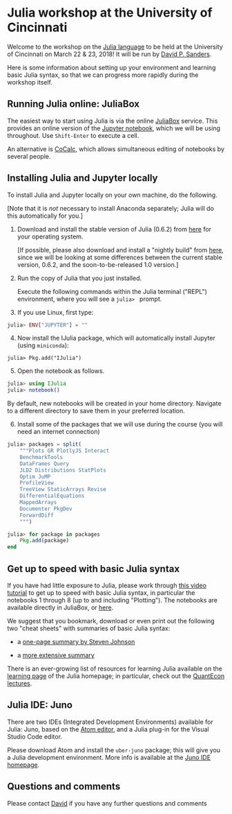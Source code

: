 # Julia workshop at the University of Cincinnati

Welcome to the workshop on the [Julia language](http://www.julialang.org) to be held at the University of Cincinnati on March 22 & 23, 2018! It will be run by [David P. Sanders](http://sistemas.fciencias.unam.mx/~dsanders/).

Here is some information about setting up your environment and learning basic Julia syntax, so that we can progress more rapidly during the workshop itself.

## Running Julia online: JuliaBox
The easiest way to start using Julia is via the online [JuliaBox](http://www.juliabox.com) service.
This provides an online version of the [Jupyter notebook](http://www.jupyter.org), which we will be using throughout. Use `Shift-Enter` to execute a cell.

An alternative is [CoCalc](http://www.cocalc.com), which allows simultaneous editing of notebooks by several people.

## Installing Julia and Jupyter locally
To install Julia and Jupyter locally on your own machine, do the following.

[Note that it is *not* necessary to install Anaconda separately; Julia will do this automatically for you.]

1. Download and install the stable version of Julia (0.6.2) from [here](http://www.julialang.org/downloads) for your operating system.

    [If possible, please also download and install a "nightly build" from [here](https://julialang.org/downloads/nightlies.html), since we will be looking at some differences between the current stable version, 0.6.2, and the soon-to-be-released 1.0 version.]

2. Run the copy of Julia that you just installed.

    Execute the following commands within the Julia terminal ("REPL") environment, where you will see a `julia> ` prompt.

3. If you use Linux, first type:
```jl
julia> ENV["JUPYTER"] = ""
```

4. Now install the IJulia package, which will automatically install Jupyter (using `miniconda`):
```
julia> Pkg.add("IJulia")
```

5. Open the notebook as follows.
```jl
julia> using IJulia
julia> notebook()
```
By default, new notebooks will be created in your home directory. Navigate to a different directory to save them in your preferred location.

6. Install some of the packages that we will use during the course (you will need an internet connection)
```jl
julia> packages = split(
    """Plots GR PlotlyJS Interact
    BenchmarkTools
    DataFrames Query
    JLD2 Distributions StatPlots
    Optim JuMP
    ProfileView
    TreeView StaticArrays Revise
    DifferentialEquations
    MappedArrays
    Documenter PkgDev
    ForwardDiff
    """)    

julia> for package in packages
    Pkg.add(package)
end
```
## Get up to speed with basic Julia syntax

If you have had little exposure to Julia, please work through [this video tutorial](https://youtu.be/4igzy3bGVkQ) to get up to speed with basic Julia syntax, in particular the notebooks 1 through 8 (up to and including "Plotting"). The notebooks are available directly in JuliaBox, or [here](https://github.com/JuliaComputing/JuliaBoxTutorials/tree/master/intro-to-julia).

We suggest that you bookmark, download or even print out the following two "cheat sheets" with summaries of basic Julia syntax:
- a [one-page summary by Steven Johnson](https://github.com/stevengj/1806/blob/master/julia/Julia-cheatsheet.pdf)

- a [more extensive summary](https://juliadocs.github.io/Julia-Cheat-Sheet)

There is an ever-growing list of resources for learning Julia available on the [learning page](http://www.julialang.org/learning) of the Julia homepage; in particular, check out the [QuantEcon lectures](https://lectures.quantecon.org/jl).


## Julia IDE: Juno

There are two IDEs (Integrated Development Environments) available for Julia: Juno, based on the [Atom editor](https://atom.io/), and a Julia plug-in for the Visual Studio Code editor.

Please download Atom and install the `uber-juno` package; this will give you a Julia development environment. More info is available at the [Juno IDE homepage](http://junolab.org/).


## Questions and comments
Please contact  [David](dpsanders@ciencias.unam.mx) if you have any further questions and comments
